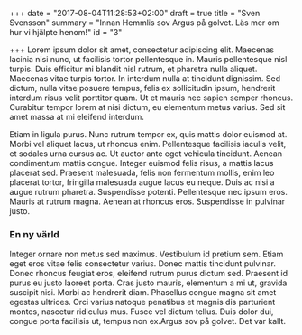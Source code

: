 +++
date = "2017-08-04T11:28:53+02:00"
draft = true
title = "Sven Svensson"
summary = "Innan Hemmlis sov Argus på golvet. Läs mer om hur vi hjälpte henom!"
id = "3"

+++
Lorem ipsum dolor sit amet, consectetur adipiscing elit. Maecenas lacinia nisi nunc, ut facilisis tortor pellentesque in. Mauris pellentesque nisl turpis. Duis efficitur mi blandit nisl rutrum, et pharetra nulla aliquet. Maecenas vitae turpis tortor. In interdum nulla at tincidunt dignissim. Sed dictum, nulla vitae posuere tempus, felis ex sollicitudin ipsum, hendrerit interdum risus velit porttitor quam. Ut et mauris nec sapien semper rhoncus. Curabitur tempor lorem at nisi dictum, eu elementum metus varius. Sed sit amet massa at mi eleifend interdum.

Etiam in ligula purus. Nunc rutrum tempor ex, quis mattis dolor euismod at. Morbi vel aliquet lacus, ut rhoncus enim. Pellentesque facilisis iaculis velit, et sodales urna cursus ac. Ut auctor ante eget vehicula tincidunt. Aenean condimentum mattis congue. Integer euismod felis risus, a mattis lacus placerat sed. Praesent malesuada, felis non fermentum mollis, enim leo placerat tortor, fringilla malesuada augue lacus eu neque. Duis ac nisi a augue rutrum pharetra. Suspendisse potenti. Pellentesque nec ipsum eros. Mauris at rutrum magna. Aenean at rhoncus eros. Suspendisse in pulvinar justo.

### En ny värld
Integer ornare non metus sed maximus. Vestibulum id pretium sem. Etiam eget eros vitae felis consectetur varius. Donec mattis tincidunt pulvinar. Donec rhoncus feugiat eros, eleifend rutrum purus dictum sed. Praesent id purus eu justo laoreet porta. Cras justo mauris, elementum a mi ut, gravida suscipit nisi. Morbi ac hendrerit diam. Phasellus congue magna sit amet egestas ultrices. Orci varius natoque penatibus et magnis dis parturient montes, nascetur ridiculus mus. Fusce vel dictum tellus. Duis dolor dui, congue porta facilisis ut, tempus non ex.Argus sov på golvet. Det var kallt.
